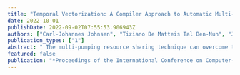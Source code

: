 ```yaml
---
title: "Temporal Vectorization: A Compiler Approach to Automatic Multi-Pumping"
date: 2022-10-01
publishDate: 2022-09-02T07:55:53.906943Z
authors: ["Carl-Johannes Johnsen", "Tiziano De Matteis Tal Ben-Nun", "Johannes de Fine Licht", "Torsten Hoefler"]
publication_types: ["1"]
abstract: " The multi-pumping resource sharing technique can overcome the limitations commonly found in single-clocked FPGA designs by allowing hardware components to operate at a higher clock frequency than the surrounding system. However, this optimization cannot be expressed in high levels of abstraction, such as HLS, requiring the use of hand-optimized RTL. In this paper we show how to leverage multiple clock domains for computational subdomains on reconfigurable devices through data movement analysis on high-level programs.  We offer a novel view on multi-pumping as a compiler optimization --- a superclass of traditional vectorization. As multiple data elements are fed and consumed, the computations are packed temporally rather than spatially. The optimization is applied automatically using an intermediate representation that maps high-level code to HLS. Internally, the optimization injects modules into the generated designs, incorporating RTL for fine-grained control over the clock domains. We obtain a reduction of resource consumption by up to 50% on critical components and 23% on average. For scalable designs, this can enable further parallelism, increasing overall performance. "
featured: false
publication: "*Proceedings of the International Conference on Computer-Aided Design (ICCAD22)*"
---
```


